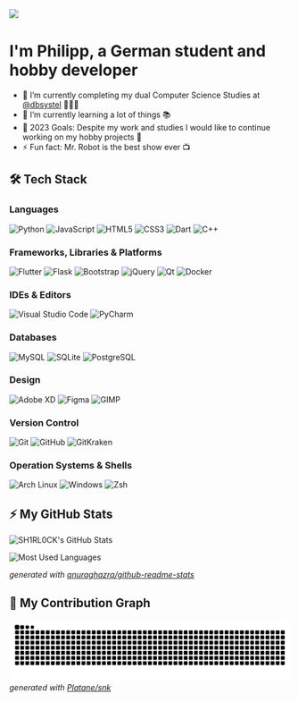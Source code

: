 
<img src="https://i.gifer.com/origin/1b/1bceb26d91bbe929e5e2f3c6577c6b49.gif">

# I'm Philipp, a German student and hobby developer

- 🔭 I’m currently completing my dual Computer Science Studies at [@dbsystel](https://github.com/dbsystel) 🧑🏼‍🎓
- 🌱 I’m currently learning a lot of things 📚
- 🥅 2023 Goals: Despite my work and studies I would like to continue working on my hobby projects 🚀
- ⚡ Fun fact: Mr. Robot is the best show ever 📺

## 🛠️ Tech Stack

### Languages

![Python](https://img.shields.io/badge/python%20-%2314354C.svg?&style=for-the-badge&logo=python&logoColor=white)
![JavaScript](https://img.shields.io/badge/javascript%20-%23323330.svg?&style=for-the-badge&logo=javascript&logoColor=%23F7DF1E)
![HTML5](https://img.shields.io/badge/html5%20-%23E34F26.svg?&style=for-the-badge&logo=html5&logoColor=white)
![CSS3](https://img.shields.io/badge/css3%20-%231572B6.svg?&style=for-the-badge&logo=css3&logoColor=white")
![Dart](https://img.shields.io/badge/dart-%230175C2.svg?&style=for-the-badge&logo=dart&logoColor=white)
![C++](https://img.shields.io/badge/c++%20-%2300599C.svg?&style=for-the-badge&logo=c%2B%2B&ogoColor=white)

### Frameworks, Libraries & Platforms

![Flutter](https://img.shields.io/badge/Flutter%20-%2302569B.svg?&style=for-the-badge&logo=Flutter&logoColor=white)
![Flask](https://img.shields.io/badge/flask%20-%23000.svg?&style=for-the-badge&logo=flask&logoColor=white)
![Bootstrap](https://img.shields.io/badge/bootstrap%20-%23563D7C.svg?&style=for-the-badge&logo=bootstrap&logoColor=white)
![jQuery](https://img.shields.io/badge/jquery%20-%230769AD.svg?&style=for-the-badge&logo=jquery&logoColor=white)
![Qt](https://img.shields.io/badge/Qt-%23217346.svg?style=for-the-badge&logo=Qt&logoColor=white)
![Docker](https://img.shields.io/badge/docker%20-%230db7ed.svg?&style=for-the-badge&logo=docker&logoColor=white)

### IDEs & Editors

![Visual Studio Code](https://img.shields.io/badge/VS%20Code-0078d7.svg?style=for-the-badge&logo=visual-studio-code&logoColor=white)
![PyCharm](https://img.shields.io/badge/PyCharm-black?style=for-the-badge&logo=pycharm&logoColor=white)

### Databases

![MySQL](https://img.shields.io/badge/mysql-%2300000f.svg?&style=for-the-badge&logo=mysql&logoColor=white)
![SQLite](https://img.shields.io/badge/sqlite-%2307405e.svg?&style=for-the-badge&logo=sqlite&logoColor=white)
![PostgreSQL](https://img.shields.io/badge/PostgreSQL-%23316192.svg?&style=for-the-badge&logo=postgresql&logoColor=white)

### Design

![Adobe XD](https://img.shields.io/badge/adobe%20xd%20-%23FF26BE.svg?&style=for-the-badge&logo=adobe%20xd&logoColor=white)
![Figma](https://img.shields.io/badge/figma%20-%23F24E1E.svg?&style=for-the-badge&logo=figma&logoColor=white)
![GIMP](https://img.shields.io/badge/Gimp-657D8B?style=for-the-badge&logo=gimp&logoColor=FFFFFF)

### Version Control

![Git](https://img.shields.io/badge/git%20-%23F05033.svg?&style=for-the-badge&logo=git&logoColor=white)
![GitHub](https://img.shields.io/badge/github%20-%23121011.svg?&style=for-the-badge&logo=github&logoColor=white)
![GitKraken](https://img.shields.io/badge/gitKraken-informational?style=for-the-badge&logo=gitkraken&logoColor=white&color=179287)

### Operation Systems & Shells

![Arch Linux](https://img.shields.io/badge/Arch%20Linux-informational?style=for-the-badge&logo=archlinux&logoColor=white&color=1793D1)
![Windows](https://img.shields.io/badge/Windows-informational?style=for-the-badge&logo=windows&logoColor=white&color=0067b8)
![Zsh](https://img.shields.io/badge/ZSH-informational?style=for-the-badge&logo=gnome-terminal&logoColor=white&color=3b4346)

## ⚡ My GitHub Stats

![SH1RL0CK's GitHub Stats](https://github-readme-stats.vercel.app/api?username=sh1rl0ck&count_private=true&show_icons=true&bg_color=161320&text_color=D9E0EE&icon_color=DDB6F2&title_color=96CDF)

![Most Used Languages](https://github-readme-stats.vercel.app/api/top-langs/?username=sh1rl0ck&count_private=true&show_icons=true&bg_color=161320&text_color=D9E0EE&icon_color=DDB6F2&title_color=96CDF)

_generated with [anuraghazra/github-readme-stats](https://github.com/anuraghazra/github-readme-stats)_

## 🐍 My Contribution Graph

![github contribution grid snake animation](https://raw.githubusercontent.com/sh1rl0ck/sh1rl0ck/output/github-contribution-grid-snake.svg)
_generated with [Platane/snk](https://github.com/Platane/snk)_
